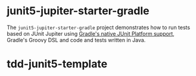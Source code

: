 # junit5-jupiter-starter-gradle

The `junit5-jupiter-starter-gradle` project demonstrates how to run tests based on JUnit
Jupiter using [Gradle's native JUnit Platform support], Gradle's Groovy DSL
and code and tests written in Java.

[Gradle's native JUnit Platform support]: https://docs.gradle.org/current/userguide/java_testing.html#using_junit5
# tdd-junit5-template
